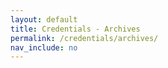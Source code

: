 ```yaml
---
layout: default
title: Credentials - Archives
permalink: /credentials/archives/
nav_include: no
---
```


<div id="archive-root"></div>

<script crossorigin src="https://unpkg.com/react@18/umd/react.development.js"></script>
<script crossorigin src="https://unpkg.com/react-dom@18/umd/react-dom.development.js"></script>

<script>
  const e = React.createElement;
  const { useState, useMemo, useEffect } = React;

  const archives = [
    {% assign sorted_archives = site.data.archives | sort: 'date' | reverse %}
    {% for arch in sorted_archives %}
    {
      name: {{ arch.name | jsonify }},
      authority: {{ arch.authority | jsonify }},
      date: {{ arch.date | jsonify }},
      credential_id: {{ arch.credential_id | jsonify }},
      cred_link: {{ arch.cred_link | jsonify }},
      drive_link: {{ arch.drive_link | jsonify }},
      image: "/assets/img/logos/{{ arch.image }}"
    },
    {% endfor %}
  ];

  function ArchiveApp() {
    const PAGE_SIZE = 6;
    const [search, setSearch] = useState("");
    const [page, setPage] = useState(1);

    const filtered = useMemo(() => {
      const query = search.trim().toLowerCase();
      return !query || query.length < 3
        ? archives
        : archives.filter(a => a.name.toLowerCase().includes(query));
    }, [search]);

    const pageCount = Math.ceil(filtered.length / PAGE_SIZE);
    const currentItems = useMemo(
      () => filtered.slice((page - 1) * PAGE_SIZE, page * PAGE_SIZE),
      [filtered, page]
    );

    useEffect(() => {
      if (page > pageCount) setPage(1);
    }, [pageCount]);

    return e("div", { className: "archives" },
      e("div", { className: "search-container" },
        e("input", {
          type: "text",
          placeholder: "Search by name...",
          value: search,
          onChange: e => setSearch(e.target.value),
          style: { width: "60%", padding: "10px", fontSize: "16px" }
        })
      ),

      e("div", { className: "pagination" },
        e("button", { onClick: () => setPage(p => Math.max(1, p - 1)), disabled: page === 1 }, "Previous"),
        ` ${page} / ${pageCount} `,
        e("button", { onClick: () => setPage(p => Math.min(pageCount, p + 1)), disabled: page >= pageCount }, "Next")
      ),

      e("ul", { className: "archive-grid" },
        currentItems.map((arch, i) =>
          e("li", { className: "archive-item", key: i },
            e("a", { href: arch.cred_link, target: "_blank" },
              e("img", { src: arch.image, alt: arch.name, className: "arch-logo" })
            ),
            e("h2", { className: "arch-name" }, arch.name),
            e("p", null, e("strong", null, "Authority: "), arch.authority),
            e("p", null, e("strong", null, "Date: "), arch.date),
            e("p", null, e("strong", null, "Credential ID: "), arch.credential_id),
            e("p", { className: "verify-row" },
              e("strong", null, "Verify it live: "),
              e("a", { href: arch.drive_link, target: "_blank", className: "stars-container" },
                e("span", { className: "stars" },
                  Array.from({ length: 5 }).map((_, idx) =>
                    e("svg", { className: "star", viewBox: "0 0 24 24", width: 20, height: 20, key: idx },
                      e("path", { d: "M12 .587l3.668 7.57L24 9.748l-6 5.848 1.415 8.258L12 19.771l-7.415 4.083L6 15.596 0 9.748l8.332-1.591z" })
                    )
                  )
                )
              )
            )
          )
        )
      ),

      e("div", { className: "instruction", style: { position: "fixed", bottom: 0, left: 0, width: "100%", backgroundColor: "#f8f8f8", color: "#555", padding: "10px", textAlign: "center", zIndex: 1000 } },
        "Click on the verify star to see a live document."
      )
    );
  }

  ReactDOM.createRoot(document.getElementById("archive-root")).render(e(ArchiveApp));
</script>

<style>
  .search-container {
    text-align: center;
    margin-bottom: 20px;
  }

  .search-container input {
    width: 60%;
    padding: 10px;
    font-size: 16px;
    border: 1px solid #ddd;
    border-radius: 5px;
    outline: none;
  }

  .archives {
    font-family: Arial, sans-serif;
    margin: 20px;
  }

  .archive-grid {
    list-style: none;
    padding: 0;
    display: grid;
    grid-template-columns: repeat(3, 1fr);
    grid-gap: 20px;
  }

  .archive-item {
    border: 1px solid #ddd;
    border-radius: 8px;
    padding: 15px;
    position: relative;
    min-height: 200px;
  }

  .arch-logo {
    max-width: 80px;
    height: auto;
    position: absolute;
    bottom: 10px;
    right: 10px;
  }

  .arch-name {
    margin-top: 0;
  }

  .pagination {
    text-align: center;
    margin: 20px 0;
  }

  .pagination button {
    padding: 8px 15px;
    margin: 0 5px;
    cursor: pointer;
  }

  .verify-row {
    margin-top: 10px;
    font-size: 1rem;
  }

  .stars-container {
    display: inline-block;
    position: relative;
    overflow: hidden;
    text-decoration: none;
    height: 20px;
    margin-left: 5px;
  }

  .stars {
    display: flex;
    width: 100px;
    height: 20px;
  }

  .star {
    fill: #ccc;
    transition: fill 0.3s ease;
    margin: 0 2px;
  }

  .stars-container:hover .star {
    fill: gold;
  }

  .instruction {
    position: fixed;
    bottom: 0;
    left: 0;
    width: 100%;
    background-color: #f8f8f8;
    color: #555;
    padding: 10px;
    text-align: center;
    z-index: 1000;
    animation: ziggle 0.5s infinite alternate;
  }

  @keyframes ziggle {
    0% { transform: translateX(-5px); }
    100% { transform: translateX(5px); }
  }
</style>